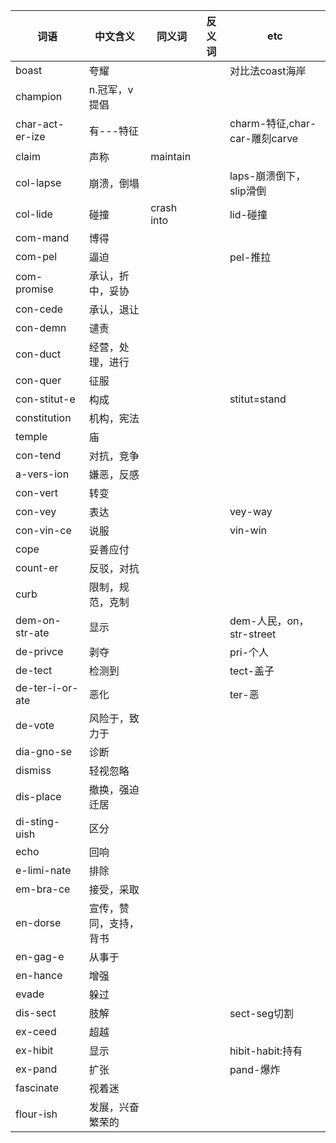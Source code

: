 
| 词语            | 中文含义               | 同义词     | 反义词 | etc                           |
|-----------------|------------------------|------------|--------|-------------------------------|
| boast           | 夸耀                   |            |        | 对比法coast海岸               |
| champion        | n.冠军，v提倡          |            |        |                               |
| char-act-er-ize | 有---特征              |            |        | charm-特征,char-car-雕刻carve |
| claim           | 声称                   | maintain   |        |                               |
| col-lapse       | 崩溃，倒塌             |            |        | laps-崩溃倒下，slip滑倒       |
| col-lide        | 碰撞                   | crash into |        | lid-碰撞                      |
| com-mand        | 博得                   |
| com-pel         | 逼迫                   |            |        | pel-推拉                      |
| com-promise     | 承认，折中，妥协       |            |        |                               |
| con-cede        | 承认，退让             |
| con-demn        | 谴责                   |
| con-duct        | 经营，处理，进行       |
| con-quer        | 征服                   |
| con-stitut-e    | 构成                   |            |        | stitut=stand                  |
| constitution    | 机构，宪法             |
| temple          | 庙                     |
| con-tend        | 对抗，竞争             |
| a-vers-ion      | 嫌恶，反感             |            |        |                               |
| con-vert        | 转变                   |
| con-vey         | 表达                   |            |        | vey-way                       |
| con-vin-ce      | 说服                   |            |        | vin-win                       |
| cope            | 妥善应付               |
| count-er        | 反驳，对抗             |            |        |                               |
| curb            | 限制，规范，克制       |
| dem-on-str-ate  | 显示                   |            |        | dem-人民，on，str-street      |
| de-privce       | 剥夺                   |            |        | pri-个人                      |
| de-tect         | 检测到                 |            |        | tect-盖子                     |
| de-ter-i-or-ate | 恶化                   |            |        | ter-恶                        |
| de-vote         | 风险于，致力于         |            |        |                               |
| dia-gno-se      | 诊断                   |
| dismiss         | 轻视忽略               |
| dis-place       | 撤换，强迫迁居         |
| di-sting-uish   | 区分                   |
| echo            | 回响                   |
| e-limi-nate     | 排除                   |
| em-bra-ce       | 接受，采取             |
| en-dorse        | 宣传，赞同，支持，背书 |
| en-gag-e        | 从事于                 |
| en-hance        | 增强                   |
| evade           | 躲过                   |
| dis-sect        | 肢解                   |            |        | sect-seg切割                  |
| ex-ceed         | 超越                   |
| ex-hibit        | 显示                   |            |        | hibit-habit:持有              |
| ex-pand         | 扩张                   |            |        | pand-爆炸                     |
| fascinate       | 视着迷                 |
| flour-ish       | 发展，兴奋繁荣的       |
